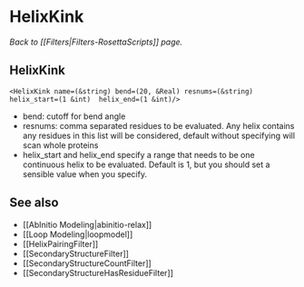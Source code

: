 # HelixKink
*Back to [[Filters|Filters-RosettaScripts]] page.*
## HelixKink

```
<HelixKink name=(&string) bend=(20, &Real) resnums=(&string) helix_start=(1 &int)  helix_end=(1 &int)/>
```

-   bend: cutoff for bend angle
-   resnums: comma separated residues to be evaluated. Any helix contains any residues in this list will be considered, default without specifying will scan whole proteins
-   helix\_start and helix\_end specify a range that needs to be one continuous helix to be evaluated. Default is 1, but you should set a sensible value when you specify.

## See also

* [[AbInitio Modeling|abinitio-relax]]
* [[Loop Modeling|loopmodel]]
* [[HelixPairingFilter]]
* [[SecondaryStructureFilter]]
* [[SecondaryStructureCountFilter]]
* [[SecondaryStructureHasResidueFilter]]
